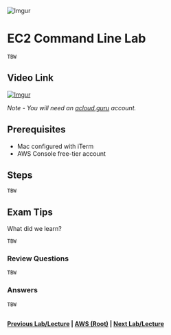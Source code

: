 ![Imgur](https://i.imgur.com/9awJmtb.png) 


EC2 Command Line Lab
======

    TBW


## Video Link

[![Imgur](https://i.imgur.com/vcduBiF.png)](https://acloud.guru/course/aws-certified-solutions-architect-associate/learn/ec2/cli/watch)

*Note - You will need an [acloud.guru](acloud.guru) account.*


## Prerequisites

*   Mac configured with iTerm
*   AWS Console free-tier account


## Steps

    TBW
   
## Exam Tips

What did we learn?

    TBW

### Review Questions

    TBW

### Answers

    TBW

##

**[Previous Lab/Lecture](ec2-cloudwatch-lab.md) | [AWS (Root)](../readme.adoc) | [Next Lab/Lecture](ec2-commandline-lab.md)** 
